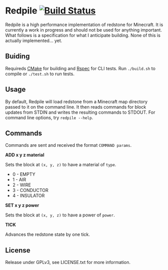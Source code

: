 Redpile [![Build Status](https://travis-ci.org/Nullreff/redpile.svg?branch=master)](https://travis-ci.org/Nullreff/redpile)
=======

Redpile is a high performance implementation of redstone for Minecraft.  It is currently a work in progress and should not be used for anything important.  What follows is a specification for what I anticipate building.  None of this is actually implemented...  yet.

Buiding
-------

Requireds [CMake](http://www.cmake.org/) for building and [Rspec](http://rspec.info/) for CLI tests.  Run `./build.sh` to compile or `./test.sh` to run tests.

Usage
-----

By default, Redpile will load redstone from a Minecraft map directory passed to it on the command line.  It then reads commands for block updates from STDIN and writes the resulting commands to STDOUT.  For command line options, try `redpile --help`.

Commands
--------

Commands are sent and received the format `COMMAND params`.

**ADD x y z material**

Sets the block at `(x, y, z)` to have a material of `type`.

* 0 - EMPTY
* 1 - AIR
* 2 - WIRE
* 3 - CONDUCTOR
* 4 - INSULATOR

**SET x y z power**

Sets the block at `(x, y, z)` to have a power of `power`.

**TICK**

Advances the redstone state by one tick.

License
-------

Release under GPLv3, see LICENSE.txt for more information.
